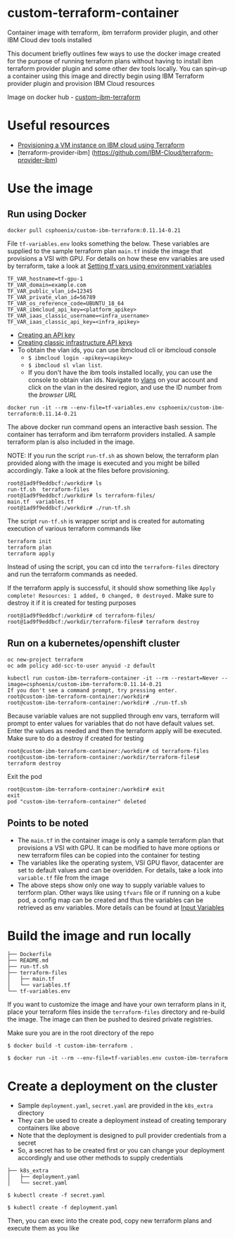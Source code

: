 # custom-terraform-container
Container image with terraform, ibm terraform provider plugin, and other IBM Cloud dev tools installed

This document briefly outlines few ways to use the docker image created for the purpose of running terraform plans without having to install ibm terraform provider plugin and some other dev tools locally. You can spin-up a container using this image and directly begin using IBM Terraform provider plugin and provision IBM Cloud resources

Image on docker hub - [custom-ibm-terraform](https://hub.docker.com/r/csphoenix/custom-ibm-terraform)

# Useful resources 
- [Provisioning a VM instance on IBM cloud using Terraform](https://ibm-cloud.github.io/tf-ibm-docs/v0.21.0/r/compute_vm_instance.html)
- [terraform-provider-ibm] (https://github.com/IBM-Cloud/terraform-provider-ibm)

# Use the image
## Run using Docker

```
docker pull csphoenix/custom-ibm-terraform:0.11.14-0.21
```

File `tf-variables.env` looks something the below. These variables are supplied to the sample terraform plan `main.tf` inside the image that provisions a VSI with GPU. For details on how these env variables are used by terraform, take a look at [Setting tf vars using environment variables](https://www.terraform.io/docs/configuration-0-11/variables.html#environment-variables)

```
TF_VAR_hostname=tf-gpu-1
TF_VAR_domain=example.com
TF_VAR_public_vlan_id=12345
TF_VAR_private_vlan_id=56789
TF_VAR_os_reference_code=UBUNTU_18_64
TF_VAR_ibmcloud_api_key=<platform_apikey>
TF_VAR_iaas_classic_username=<infra_username>
TF_VAR_iaas_classic_api_key=<infra_apikey>
```
- [Creating an API key](https://cloud.ibm.com/docs/iam?topic=iam-userapikey)
- [Creating classic infrastructure API keys](https://cloud.ibm.com/docs/iam?topic=iam-classic_keys)
- To obtain the vlan ids, you can use ibmcloud cli or ibmcloud console
    - `$ ibmcloud login -apikey=<apikey>`
    - `$ ibmcloud sl vlan list`. 
    - If you don't have the ibm tools installed locally, you can use the console to obtain vlan ids. Navigate to [vlans](https://cloud.ibm.com/classic/network/vlans) on your account and click on the vlan in the desired region, and use the ID number from the *browser URL*

```
docker run -it --rm --env-file=tf-variables.env csphoenix/custom-ibm-terraform:0.11.14-0.21
```
The above docker run command opens an interactive bash session. The container has terraform and ibm terraform providers installed. A sample terraform plan is also included in the image.

NOTE: If you run the script `run-tf.sh` as shown below, the terraform plan provided along with the image is executed and you might be billed accordingly. Take a look at the files before provisioning.

```
root@1ad9f9eddbcf:/workdir# ls
run-tf.sh  terraform-files
root@1ad9f9eddbcf:/workdir# ls terraform-files/
main.tf  variables.tf
root@1ad9f9eddbcf:/workdir# ./run-tf.sh 
```
The script `run-tf.sh` is wrapper script and is created for automating execution of various terraform commands like
```
terraform init
terraform plan
terraform apply
```
Instead of using the script, you can cd into the `terraform-files` directory and run the terraform commands as needed.

If the terraform apply is successful, it should show something like `Apply complete! Resources: 1 added, 0 changed, 0 destroyed.`
Make sure to destroy it if it is created for testing purposes
```
root@1ad9f9eddbcf:/workdir# cd terraform-files/
root@1ad9f9eddbcf:/workdir/terraform-files# terraform destroy
```


## Run on a kubernetes/openshift cluster
```
oc new-project terraform
oc adm policy add-scc-to-user anyuid -z default
```
```
kubectl run custom-ibm-terraform-container -it --rm --restart=Never --image=csphoenix/custom-ibm-terraform:0.11.14-0.21 
If you don't see a command prompt, try pressing enter.
root@custom-ibm-terraform-container:/workdir# 
root@custom-ibm-terraform-container:/workdir# ./run-tf.sh 

```
Because variable values are not supplied through env vars, terraform will prompt to enter values for variables that do not have default values set. Enter the values as needed and then the terraform apply will be executed.
Make sure to do a destroy if created for testing
```
root@custom-ibm-terraform-container:/workdir# cd terraform-files
root@custom-ibm-terraform-container:/workdir/terraform-files# terraform destroy
```
Exit the pod
```
root@custom-ibm-terraform-container:/workdir# exit
exit
pod "custom-ibm-terraform-container" deleted
```
## Points to be noted
- The `main.tf` in the container image is only a sample terraform plan that provisions a VSI with GPU. It can be modified to have more options or new terraform files can be copied into the container for testing
- The variables like the operating system, VSI GPU flavor, datacenter are set to default values and can be overidden. For details, take a look into `variable.tf` file from the image
- The above steps show only one way to supply variable values to terrform plan. Other ways like using `tfvars` file or if running on a kube pod, a  config map can be created and thus the variables can be retrieved as env variables. More details can be found at [Input Variables](https://www.terraform.io/docs/configuration-0-11/variables.html)


# Build the image and run locally
```
├── Dockerfile
├── README.md
├── run-tf.sh
├── terraform-files
│   ├── main.tf
│   └── variables.tf
└── tf-variables.env
```

If you want to customize the image and have your own terraform plans in it, place your terraform files inside the `terraform-files` directory and re-build the image. The image can then be pushed to desired private registries. 

Make sure you are in the root directory of the repo

```
$ docker build -t custom-ibm-terraform .
```

```
$ docker run -it --rm --env-file=tf-variables.env custom-ibm-terraform
```

# Create a deployment on the cluster 

- Sample `deployment.yaml`, `secret.yaml` are provided in the `k8s_extra` directory
- They can be used to create a deployment instead of creating temporary containers like above
- Note that the deployment is designed to pull provider credentials from a secret
- So, a secret has to be created first or you can change your deployment accordingly and use other methods to supply credentials

```
├── k8s_extra
│   ├── deployment.yaml
│   └── secret.yaml
```

```
$ kubectl create -f secret.yaml
```

```
$ kubectl create -f deployment.yaml
```

Then, you can exec into the create pod, copy new terraform plans and execute them as you like

